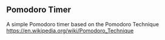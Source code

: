 ## Pomodoro Timer 

A simple Pomodoro timer based on the Pomodoro Technique https://en.wikipedia.org/wiki/Pomodoro_Technique